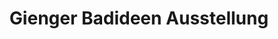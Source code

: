 ---
title: "Gienger Badideen Ausstellung"
url: /kornwestheim/gienger-badideen-ausstellung/
shop: Möbel
---